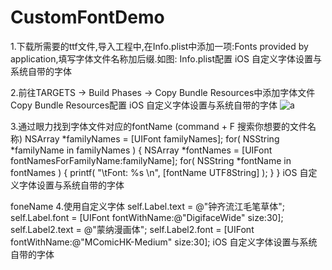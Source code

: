 # CustomFontDemo
1.下载所需要的ttf文件,导入工程中,在Info.plist中添加一项:Fonts provided by application,填写字体文件名称加后缀.如图: Info.plist配置
iOS <wbr>自定义字体设置与系统自带的字体

2.前往TARGETS -> Build Phases -> Copy Bundle Resources中添加字体文件 Copy Bundle Resources配置
iOS <wbr>自定义字体设置与系统自带的字体
![a](http://s15.sinaimg.cn/mw690/005R98Amzy7f32EYiLk5e&690)

3.通过眼力找到字体文件对应的fontName (command + F 搜索你想要的文件名称)
NSArray *familyNames = [UIFont familyNames]; 
for( NSString *familyName in familyNames ) { 
 NSArray *fontNames = [UIFont fontNamesForFamilyName:familyName]; 
 for( NSString *fontName in fontNames ) { 
   printf( "\tFont: %s \n", [fontName UTF8String] ); 
 } 
}
iOS <wbr>自定义字体设置与系统自带的字体


foneName
4.使用自定义字体
self.Label.text = @"钟齐流江毛笔草体"; 
self.Label.font = [UIFont fontWithName:@"DigifaceWide" size:30]; self.Label2.text = @"蒙纳漫画体"; 
self.Label2.font = [UIFont fontWithName:@"MComicHK-Medium" size:30];
iOS <wbr>自定义字体设置与系统自带的字体

